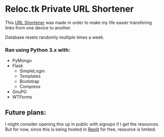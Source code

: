 # Reloc.tk Private URL Shortener
This [URL Shortener](https://reloc.tk) was made in order to make my life easier transfering links from one device to another.

Database resets randomly multiple times a week.

### Ran using Python 3.x with:
+ PyMongo
+ Flask
  + SimpleLogin
  + Templates
  + Bootstrap
  + Compress
+ GnuPG
+ WTForms

## Future plans:
I might consider opening this up in public with signups if I get the resources. But for now, since this is being hosted in [Replit](https://replit.com/@ddotb/reloctk) for free, resource is limited.
